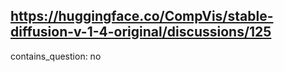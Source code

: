 ## https://huggingface.co/CompVis/stable-diffusion-v-1-4-original/discussions/125

contains_question: no